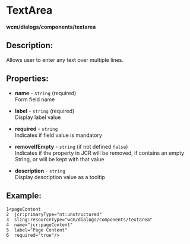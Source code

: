 # TextArea
**wcm/dialogs/components/textarea**

## Description:

Allows user to enter any text over multiple lines.

## Properties:

-   **name** -  `string` (required)  
    Form field name
    
-   **label** - `string` (required)  
    Display label value
    
-   **required** - `string`  
    Indicates if field value is mandatory
    
-   **removeIfEmpty** - `string` (if not defined `false`)  
    Indicates if the property in JCR will be removed, if contains an empty String, or will be kept with that value
    
-   **description** - `string`  
    Display description value as a tooltip
    

## Example:

```
1<pageContent  
2  jcr:primaryType="nt:unstructured"  
3  sling:resourceType="wcm/dialogs/components/textarea"  
4  name="jcr:pageContent"  
5  label="Page Content"  
6  required="true"/>
```